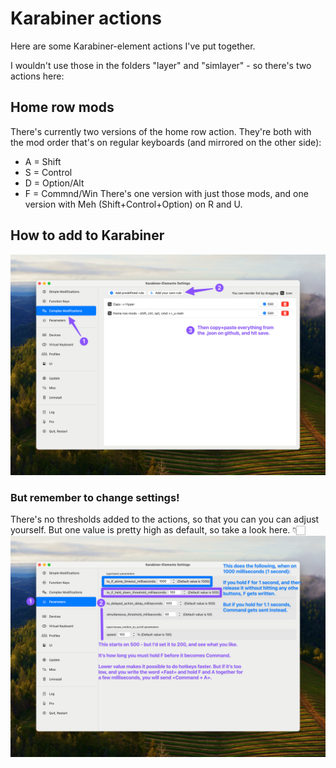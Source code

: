 # Karabiner actions
Here are some Karabiner-element actions I've put together.

I wouldn't use those in the folders "layer" and "simlayer" - so there's two actions here:

## Home row mods
There's currently two versions of the home row action. They're both with the mod order that's on regular keyboards (and mirrored on the other side):
* A = Shift
* S = Control
* D = Option/Alt
* F = Commnd/Win
There's one version with just those mods, and one version with Meh (Shift+Control+Option) on R and U.

## How to add to Karabiner
![](images/Karabiner-add-action.png)
### But remember to change settings!
There's no thresholds added to the actions, so that you can you can adjust yourself. But one value is pretty high as default, so take a look here. 👇🏻
![](images/Karabiner-settings.png)
